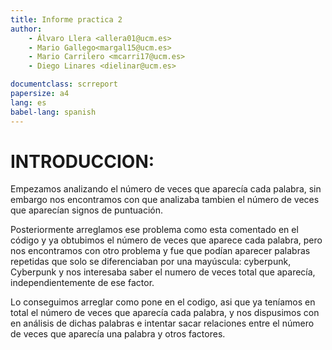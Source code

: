 ```yaml
---
title: Informe practica 2
author:
    - Álvaro Llera <allera01@ucm.es>
    - Mario Gallego<margal15@ucm.es>
    - Mario Carrilero <mcarri17@ucm.es>
    - Diego Linares <dielinar@ucm.es>

documentclass: scrreport
papersize: a4
lang: es
babel-lang: spanish
---
```


# INTRODUCCION:

Empezamos analizando el número de veces que aparecía cada palabra, sin embargo nos encontramos con que analizaba tambien el número de veces que aparecían signos de puntuación.

Posteriormente arreglamos ese problema como esta comentado en el código y ya obtubimos el número de veces que aparece cada palabra, pero nos encontramos con otro problema y fue que podían aparecer palabras repetidas que solo se diferenciaban por una mayúscula: cyberpunk, Cyberpunk y nos interesaba saber el numero de veces total que aparecía, independientemente de ese factor.

Lo conseguimos arreglar como pone en el codigo, asi que ya teníamos en total el número de veces que aparecía cada palabra, y nos dispusimos con en análisis de dichas palabras e intentar sacar relaciones entre el número de veces que aparecía una palabra y otros factores.

